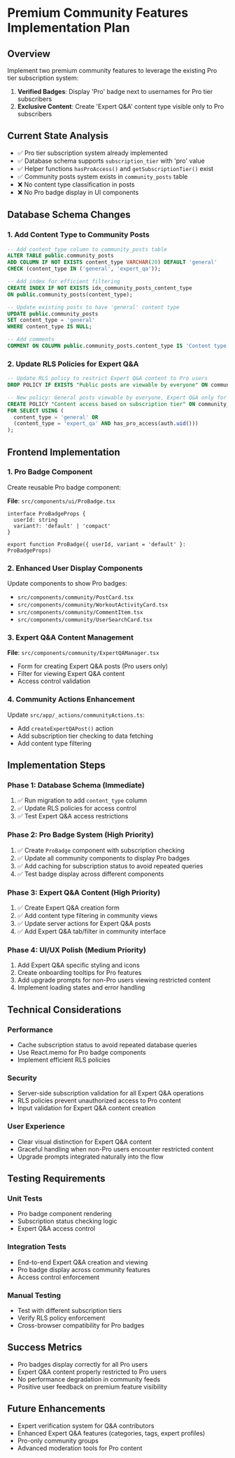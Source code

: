 # Premium Community Features Implementation Plan

## Overview
Implement two premium community features to leverage the existing Pro tier subscription system:
1. **Verified Badges**: Display 'Pro' badge next to usernames for Pro tier subscribers
2. **Exclusive Content**: Create 'Expert Q&A' content type visible only to Pro subscribers

## Current State Analysis
- ✅ Pro tier subscription system already implemented
- ✅ Database schema supports `subscription_tier` with 'pro' value
- ✅ Helper functions `hasProAccess()` and `getSubscriptionTier()` exist
- ✅ Community posts system exists in `community_posts` table
- ❌ No content type classification in posts
- ❌ No Pro badge display in UI components

## Database Schema Changes

### 1. Add Content Type to Community Posts
```sql
-- Add content_type column to community_posts table
ALTER TABLE public.community_posts 
ADD COLUMN IF NOT EXISTS content_type VARCHAR(20) DEFAULT 'general' 
CHECK (content_type IN ('general', 'expert_qa'));

-- Add index for efficient filtering
CREATE INDEX IF NOT EXISTS idx_community_posts_content_type 
ON public.community_posts(content_type);

-- Update existing posts to have 'general' content type
UPDATE public.community_posts 
SET content_type = 'general' 
WHERE content_type IS NULL;

-- Add comments
COMMENT ON COLUMN public.community_posts.content_type IS 'Content type: general (public), expert_qa (Pro subscribers only)';
```

### 2. Update RLS Policies for Expert Q&A
```sql
-- Update RLS policy to restrict Expert Q&A content to Pro users
DROP POLICY IF EXISTS "Public posts are viewable by everyone" ON community_posts;

-- New policy: General posts viewable by everyone, Expert Q&A only for Pro users
CREATE POLICY "Content access based on subscription tier" ON community_posts
FOR SELECT USING (
  content_type = 'general' OR 
  (content_type = 'expert_qa' AND has_pro_access(auth.uid()))
);
```

## Frontend Implementation

### 1. Pro Badge Component
Create reusable Pro badge component:

**File**: `src/components/ui/ProBadge.tsx`
```tsx
interface ProBadgeProps {
  userId: string
  variant?: 'default' | 'compact'
}

export function ProBadge({ userId, variant = 'default' }: ProBadgeProps)
```

### 2. Enhanced User Display Components
Update components to show Pro badges:
- `src/components/community/PostCard.tsx`
- `src/components/community/WorkoutActivityCard.tsx`
- `src/components/community/CommentItem.tsx`
- `src/components/community/UserSearchCard.tsx`

### 3. Expert Q&A Content Management
**File**: `src/components/community/ExpertQAManager.tsx`
- Form for creating Expert Q&A posts (Pro users only)
- Filter for viewing Expert Q&A content
- Access control validation

### 4. Community Actions Enhancement
Update `src/app/_actions/communityActions.ts`:
- Add `createExpertQAPost()` action
- Add subscription tier checking to data fetching
- Add content type filtering

## Implementation Steps

### Phase 1: Database Schema (Immediate)
1. ✅ Run migration to add `content_type` column
2. ✅ Update RLS policies for access control
3. ✅ Test Expert Q&A access restrictions

### Phase 2: Pro Badge System (High Priority)
1. ✅ Create `ProBadge` component with subscription checking
2. ✅ Update all community components to display Pro badges
3. ✅ Add caching for subscription status to avoid repeated queries
4. ✅ Test badge display across different components

### Phase 3: Expert Q&A Content (High Priority)
1. ✅ Create Expert Q&A creation form
2. ✅ Add content type filtering in community views
3. ✅ Update server actions for Expert Q&A posts
4. ✅ Add Expert Q&A tab/filter in community interface

### Phase 4: UI/UX Polish (Medium Priority)
1. Add Expert Q&A specific styling and icons
2. Create onboarding tooltips for Pro features
3. Add upgrade prompts for non-Pro users viewing restricted content
4. Implement loading states and error handling

## Technical Considerations

### Performance
- Cache subscription status to avoid repeated database queries
- Use React.memo for Pro badge components
- Implement efficient RLS policies

### Security
- Server-side subscription validation for all Expert Q&A operations
- RLS policies prevent unauthorized access to Pro content
- Input validation for Expert Q&A content creation

### User Experience
- Clear visual distinction for Expert Q&A content
- Graceful handling when non-Pro users encounter restricted content
- Upgrade prompts integrated naturally into the flow

## Testing Requirements

### Unit Tests
- Pro badge component rendering
- Subscription status checking logic
- Expert Q&A access control

### Integration Tests
- End-to-end Expert Q&A creation and viewing
- Pro badge display across community features
- Access control enforcement

### Manual Testing
- Test with different subscription tiers
- Verify RLS policy enforcement
- Cross-browser compatibility for Pro badges

## Success Metrics
- Pro badges display correctly for all Pro users
- Expert Q&A content properly restricted to Pro users
- No performance degradation in community feeds
- Positive user feedback on premium feature visibility

## Future Enhancements
- Expert verification system for Q&A contributors
- Enhanced Expert Q&A features (categories, tags, expert profiles)
- Pro-only community groups
- Advanced moderation tools for Pro content